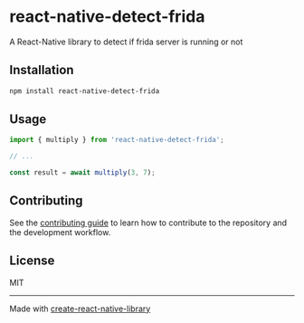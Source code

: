 # react-native-detect-frida

A React-Native library to detect if frida server is running or not

## Installation

```sh
npm install react-native-detect-frida
```

## Usage

```js
import { multiply } from 'react-native-detect-frida';

// ...

const result = await multiply(3, 7);
```

## Contributing

See the [contributing guide](CONTRIBUTING.md) to learn how to contribute to the repository and the development workflow.

## License

MIT

---

Made with [create-react-native-library](https://github.com/callstack/react-native-builder-bob)
